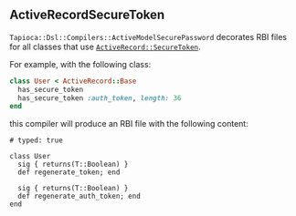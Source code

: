 ## ActiveRecordSecureToken

`Tapioca::Dsl::Compilers::ActiveModelSecurePassword` decorates RBI files for all
classes that use [`ActiveRecord::SecureToken`](https://api.rubyonrails.org/classes/ActiveRecord/SecureToken/ClassMethods.html).

For example, with the following class:

~~~rb
class User < ActiveRecord::Base
  has_secure_token
  has_secure_token :auth_token, length: 36
end
~~~

this compiler will produce an RBI file with the following content:
~~~rbi
# typed: true

class User
  sig { returns(T::Boolean) }
  def regenerate_token; end

  sig { returns(T::Boolean) }
  def regenerate_auth_token; end
end
~~~
